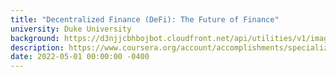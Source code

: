 ```yaml
---
title: "Decentralized Finance (DeFi): The Future of Finance"
university: Duke University
background: https://d3njjcbhbojbot.cloudfront.net/api/utilities/v1/imageproxy/https://coursera-university-assets.s3.amazonaws.com/6d/3cb3e06c357d40ef60000fb3d12d72/dukesquare_blue.png?auto=format%2Ccompress&dpr=1&w=80&h=80
description: https://www.coursera.org/account/accomplishments/specialization/PCGQWZGEEAL5
date: 2022-05-01 00:00:00 -0400
---
```

